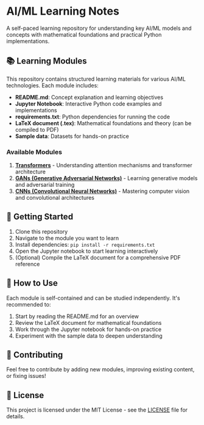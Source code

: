 # AI/ML Learning Notes

A self-paced learning repository for understanding key AI/ML models and concepts with mathematical foundations and practical Python implementations.

## 📚 Learning Modules

This repository contains structured learning materials for various AI/ML technologies. Each module includes:

- **README.md**: Concept explanation and learning objectives
- **Jupyter Notebook**: Interactive Python code examples and implementations
- **requirements.txt**: Python dependencies for running the code
- **LaTeX document (.tex)**: Mathematical foundations and theory (can be compiled to PDF)
- **Sample data**: Datasets for hands-on practice

### Available Modules

1. **[Transformers](./transformers/)** - Understanding attention mechanisms and transformer architecture
2. **[GANs (Generative Adversarial Networks)](./gans/)** - Learning generative models and adversarial training
3. **[CNNs (Convolutional Neural Networks)](./cnns/)** - Mastering computer vision and convolutional architectures

## 🚀 Getting Started

1. Clone this repository
2. Navigate to the module you want to learn
3. Install dependencies: `pip install -r requirements.txt`
4. Open the Jupyter notebook to start learning interactively
5. (Optional) Compile the LaTeX document for a comprehensive PDF reference

## 📖 How to Use

Each module is self-contained and can be studied independently. It's recommended to:

1. Start by reading the README.md for an overview
2. Review the LaTeX document for mathematical foundations
3. Work through the Jupyter notebook for hands-on practice
4. Experiment with the sample data to deepen understanding

## 🤝 Contributing

Feel free to contribute by adding new modules, improving existing content, or fixing issues!

## 📄 License

This project is licensed under the MIT License - see the [LICENSE](LICENSE) file for details.
